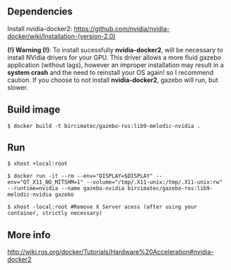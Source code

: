 ## Dependencies

Install nvidia-docker2: https://github.com/nvidia/nvidia-docker/wiki/Installation-(version-2.0)

**(!) Warning (!)**: To install sucessfully **nvidia-docker2**, will be necessary to install NVidia drivers for your GPU. This driver allows a more fluid gazebo application (without lags), however an improper installation may result in a **system crash** and the need to reinstall your OS again! so I recommend caution. If you choose to not install **nvidia-docker2**, gazebo will run, but slower.

## Build image

``
$ docker build -t bircimatec/gazebo-ros:lib9-melodic-nvidia .
``

## Run
``
$ xhost +local:root
``

``
$ docker run -it --rm --env="DISPLAY=$DISPLAY" --env="QT_X11_NO_MITSHM=1" --volume="/tmp/.X11-unix:/tmp/.X11-unix:rw"  --runtime=nvidia --name gazebo-nvidia bircimatec/gazebo-ros:lib9-melodic-nvidia gazebo
``

``
$ xhost -local:root #Remove X Server acess (after using your container, strictly necessary)
``


## More info

http://wiki.ros.org/docker/Tutorials/Hardware%20Acceleration#nvidia-docker2

